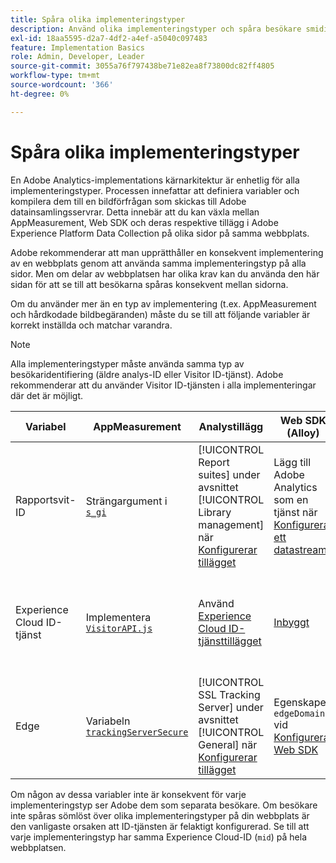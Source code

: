 ```yaml
---
title: Spåra olika implementeringstyper
description: Använd olika implementeringstyper och spåra besökare smidigt mellan dem.
exl-id: 18aa5595-d2a7-4df2-a4ef-a5040c097483
feature: Implementation Basics
role: Admin, Developer, Leader
source-git-commit: 3055a76f797438be71e82ea8f73800dc82ff4805
workflow-type: tm+mt
source-wordcount: '366'
ht-degree: 0%

---
```


# Spåra olika implementeringstyper

En Adobe Analytics-implementations kärnarkitektur är enhetlig för alla implementeringstyper. Processen innefattar att definiera variabler och kompilera dem till en bildförfrågan som skickas till Adobe datainsamlingsservrar. Detta innebär att du kan växla mellan AppMeasurement, Web SDK och deras respektive tillägg i Adobe Experience Platform Data Collection på olika sidor på samma webbplats.

Adobe rekommenderar att man upprätthåller en konsekvent implementering av en webbplats genom att använda samma implementeringstyp på alla sidor. Men om delar av webbplatsen har olika krav kan du använda den här sidan för att se till att besökarna spåras konsekvent mellan sidorna.

Om du använder mer än en typ av implementering (t.ex. AppMeasurement och hårdkodade bildbegäranden) måste du se till att följande variabler är korrekt inställda och matchar varandra.

>[!NOTE]
>
>Alla implementeringstyper måste använda samma typ av besökaridentifiering (äldre analys-ID eller Visitor ID-tjänst). Adobe rekommenderar att du använder Visitor ID-tjänsten i alla implementeringar där det är möjligt.

| Variabel | AppMeasurement | Analystillägg | Web SDK (Alloy) | SDK-taggtillägg | Hårdkodad bildbegäran |
| --- | --- | --- | --- | --- | --- |
| Rapportsvit-ID | Strängargument i [`s_gi`](../vars/functions/s-gi.md) | [!UICONTROL Report suites] under avsnittet [!UICONTROL Library management] när [Konfigurerar tillägget](https://experienceleague.adobe.com/docs/experience-platform/tags/extensions/client/analytics/overview.html) | Lägg till Adobe Analytics som en tjänst när [Konfigurerar ett datastream](https://experienceleague.adobe.com/docs/experience-platform/edge/datastreams/configure.html) | Lägg till Adobe Analytics som en tjänst när [Konfigurerar ett datastream](https://experienceleague.adobe.com/docs/experience-platform/edge/datastreams/configure.html) | Del av URL:en `pathname` (efter `/b/ss/`) |
| Experience Cloud ID-tjänst | Implementera [`VisitorAPI.js`](appmeasurement.md) | Använd [Experience Cloud ID-tjänsttillägget](analytics-extension.md) | [Inbyggt](alloy.md) | [Inbyggt](web-sdk-extension.md) | Gör ett [separat anrop till ID-tjänsten](https://experienceleague.adobe.com/docs/id-service/using/implementation/direct-integration.html) för att hämta önskat ID och inkludera `mid` i frågesträngen |
| Edge | Variabeln [`trackingServerSecure`](../vars/config-vars/trackingserversecure.md) | [!UICONTROL SSL Tracking Server] under avsnittet [!UICONTROL General] när [Konfigurerar tillägget](https://experienceleague.adobe.com/docs/experience-platform/tags/extensions/client/analytics/overview.html) | Egenskapen `edgeDomain` vid [Konfigurera Web SDK](https://experienceleague.adobe.com/docs/experience-platform/edge/fundamentals/configuring-the-sdk.html) | Fältet [!UICONTROL Edge Domain] när [tillägget konfigureras](https://experienceleague.adobe.com/docs/experience-platform/edge/extension/web-sdk-extension-configuration.html) | `hostname` för bildbegärans URL |

Om någon av dessa variabler inte är konsekvent för varje implementeringstyp ser Adobe dem som separata besökare. Om besökare inte spåras sömlöst över olika implementeringstyper på din webbplats är den vanligaste orsaken att ID-tjänsten är felaktigt konfigurerad. Se till att varje implementeringstyp har samma Experience Cloud-ID (`mid`) på hela webbplatsen.
